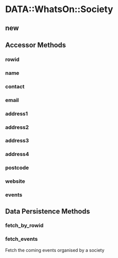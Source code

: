 # DATA::WhatsOn::Society

## new

## Accessor Methods

### rowid

### name

### contact

### email

### address1

### address2

### address3

### address4

### postcode

### website

### events

## Data Persistence Methods

### fetch\_by\_rowid

### fetch\_events

Fetch the coming events organised by a society
